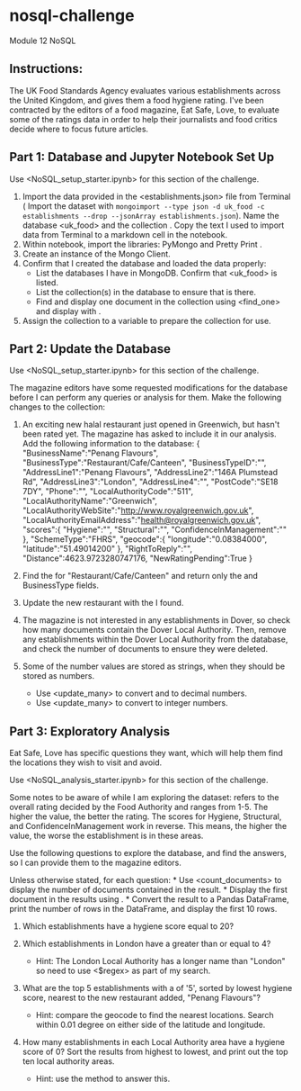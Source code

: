# nosql-challenge
Module 12 NoSQL

## Instructions:
The UK Food Standards Agency evaluates various establishments across the United Kingdom, and gives them a food hygiene rating. I've been contracted by the editors of a food magazine, Eat Safe, Love, to evaluate some of the ratings data in order to help their journalists and food critics decide where to focus future articles.

## Part 1: Database and Jupyter Notebook Set Up
Use <NoSQL_setup_starter.ipynb> for this section of the challenge.

1. Import the data provided in the <establishments.json> file from Terminal (
Import the dataset with `mongoimport --type json -d uk_food -c establishments --drop --jsonArray establishments.json`). Name the database <uk_food> and the collection <establishments>. Copy the text I used to import data from Terminal to a markdown cell in the notebook.
2. Within notebook, import the libraries: PyMongo and Pretty Print <pprint>.
3. Create an instance of the Mongo Client.
4. Confirm that I created the database and loaded the data properly:
    * List the databases I have in MongoDB. Confirm that <uk_food> is listed.
    * List the collection(s) in the database to ensure that <establishments> is there.
    * Find and display one document in the <stablishments> collection using <find_one> and display with <pprint>.
5. Assign the <establishments> collection to a variable to prepare the collection for use.

## Part 2: Update the Database
Use <NoSQL_setup_starter.ipynb> for this section of the challenge.

The magazine editors have some requested modifications for the database before I can perform any queries or analysis for them. Make the following changes to the <establishments> collection:

1. An exciting new halal restaurant just opened in Greenwich, but hasn't been rated yet. The magazine has asked to include it in our analysis. Add the following information to the database:
    {
    "BusinessName":"Penang Flavours",
    "BusinessType":"Restaurant/Cafe/Canteen",
    "BusinessTypeID":"",
    "AddressLine1":"Penang Flavours",
    "AddressLine2":"146A Plumstead Rd",
    "AddressLine3":"London",
    "AddressLine4":"",
    "PostCode":"SE18 7DY",
    "Phone":"",
    "LocalAuthorityCode":"511",
    "LocalAuthorityName":"Greenwich",
    "LocalAuthorityWebSite":"http://www.royalgreenwich.gov.uk",
    "LocalAuthorityEmailAddress":"health@royalgreenwich.gov.uk",
    "scores":{
        "Hygiene":"",
        "Structural":"",
        "ConfidenceInManagement":""
    },
    "SchemeType":"FHRS",
    "geocode":{
        "longitude":"0.08384000",
        "latitude":"51.49014200"
    },
    "RightToReply":"",
    "Distance":4623.9723280747176,
    "NewRatingPending":True
    }

2. Find the <BusinessTypeID> for "Restaurant/Cafe/Canteen" and return only the <BusinessTypeID> and BusinessType fields.

3. Update the new restaurant with the <BusinessTypeID> I found.

4. The magazine is not interested in any establishments in Dover, so check how many documents contain the Dover Local Authority. Then, remove any establishments within the Dover Local Authority from the database, and check the number of documents to ensure they were deleted.

5. Some of the number values are stored as strings, when they should be stored as numbers.
    * Use <update_many> to convert <latitude> and <longitude> to decimal numbers.
    * Use <update_many> to convert <RatingValue> to integer numbers.


## Part 3: Exploratory Analysis
Eat Safe, Love has specific questions they want, which will help them find the locations they wish to visit and avoid.

Use <NoSQL_analysis_starter.ipynb> for this section of the challenge.

Some notes to be aware of while I am exploring the dataset:
<RatingValue> refers to the overall rating decided by the Food Authority and ranges from 1-5. The higher the value, the better the rating.
The scores for Hygiene, Structural, and ConfidenceInManagement work in reverse. This means, the higher the value, the worse the establishment is in these areas.

Use the following questions to explore the database, and find the answers, so I can provide them to the magazine editors.

Unless otherwise stated, for each question:
    * Use <count_documents> to display the number of documents contained in the result.
    * Display the first document in the results using <pprint>.
    * Convert the result to a Pandas DataFrame, print the number of rows in the DataFrame, and display the first 10 rows.

1. Which establishments have a hygiene score equal to 20?

2. Which establishments in London have a <RatingValue> greater than or equal to 4?
    * Hint: The London Local Authority has a longer name than "London" so need to use <$regex> as part of my search.

3. What are the top 5 establishments with a <RatingValue> of '5', sorted by lowest hygiene score, nearest to the new restaurant added, "Penang Flavours"?
    * Hint: compare the geocode to find the nearest locations. Search within 0.01 degree on either side of the latitude and longitude.

4. How many establishments in each Local Authority area have a hygiene score of 0? Sort the results from highest to lowest, and print out the top ten local authority areas.
    * Hint: use the <aggregation> method to answer this.